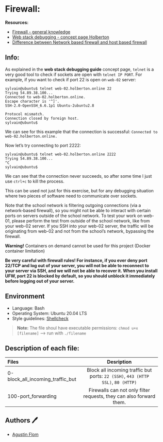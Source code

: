 # Firewall:

**Resources:**

* [Firewall - general knowledge](https://en.wikipedia.org/wiki/Firewall_%28computing%29)
* [Web stack debugging - concept page Holberton](https://intranet.hbtn.io/concepts/68)
* [Difference between Network based firewall and host based firewall](https://www.networkstraining.com/network-based-firewall-vs-host-based-firewall-discussion-and-comparison/)

## Info:

As explained in the **web stack debugging guide** concept page, ``telnet`` is a very good tool to check if sockets are open with ``telnet IP PORT``. For example, if you want to check if port 22 is open on ``web-02`` server:

```
sylvain@ubuntu$ telnet web-02.holberton.online 22
Trying 54.89.38.100...
Connected to web-02.holberton.online.
Escape character is '^]'.
SSH-2.0-OpenSSH_6.6.1p1 Ubuntu-2ubuntu2.8

Protocol mismatch.
Connection closed by foreign host.
sylvain@ubuntu$
```
We can see for this example that the connection is successful: ``Connected to web-02.holberton.online.``

Now let’s try connecting to port 2222:

```
sylvain@ubuntu$ telnet web-02.holberton.online 2222
Trying 54.89.38.100...
^C
sylvain@ubuntu$
```
We can see that the connection never succeeds, so after some time I just use ``ctrl+c`` to kill the process.

This can be used not just for this exercise, but for any debugging situation where two pieces of software need to communicate over sockets.

Note that the school network is filtering outgoing connections (via a network-based firewall), so you might not be able to interact with certain ports on servers outside of the school network. To test your work on web-01, please perform the test from outside of the school network, like from your web-02 server. If you SSH into your web-02 server, the traffic will be originating from web-02 and not from the school’s network, bypassing the firewall.

**Warning!**
Containers on demand cannot be used for this project (Docker container limitation)

**Be very careful with firewall rules! For instance, if you ever deny port 22/TCP and log out of your server, you will not be able to reconnect to your server via SSH, and we will not be able to recover it. When you install UFW, port 22 is blocked by default, so you should unblock it immediately before logging out of your server.**

## Environment
 
* Language: Bash
* Operating System: Ubuntu 20.04 LTS
* Style guidelines: [Shellcheck](https://github.com/koalaman/shellcheck)
 > **Note:** The file shoul have executable permissions: ``chmod u+x [filename]`` --> run with ``./filename``

## Description of each file:

| Files          |Desription
|:----------------|:-------------------------------:|
|0-block_all_incoming_traffic_but |Block all incoming traffic but ports: ``22 (SSH)``, ``443 (HTTP SSL)``, ``80 (HTTP)``
|100-port_forwarding |Firewalls can not only filter requests, they can also forward them.

## Authors :pen:

* [Agustin Flom](https://www.linkedin.com/in/agustin-f/)
